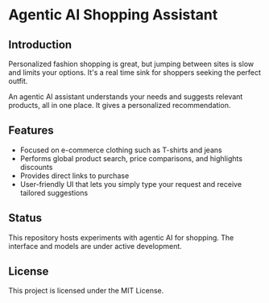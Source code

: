 # Agentic AI Shopping Assistant

## Introduction
Personalized fashion shopping is great, but jumping between sites is slow and limits your options. It's a real time sink for shoppers seeking the perfect outfit.

An agentic AI assistant understands your needs and suggests relevant products, all in one place. It gives a personalized recommendation.

## Features
- Focused on e-commerce clothing such as T-shirts and jeans
- Performs global product search, price comparisons, and highlights discounts
- Provides direct links to purchase
- User-friendly UI that lets you simply type your request and receive tailored suggestions

## Status
This repository hosts experiments with agentic AI for shopping. The interface and models are under active development.

## License
This project is licensed under the MIT License.
